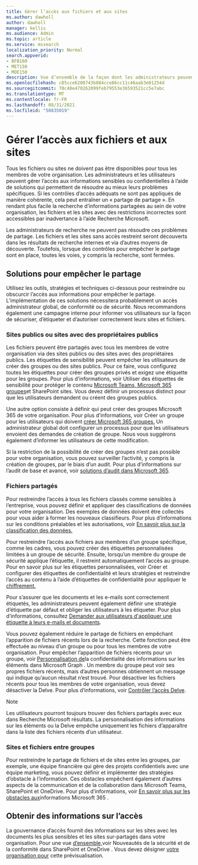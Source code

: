 ```yaml
---
title: Gérer l’accès aux fichiers et aux sites
ms.author: dawholl
author: dawholl
manager: kellis
ms.audience: Admin
ms.topic: article
ms.service: mssearch
localization_priority: Normal
search.appverid:
- BFB160
- MET150
- MOE150
description: Vue d’ensemble de la façon dont les administrateurs peuvent s’assurer que l’accès aux sites et aux fichiers est correctement restreint au sein de leur organisation.
ms.openlocfilehash: c85cce6208743b884cce86cc11c46aab3e01254d
ms.sourcegitcommit: 70c48e470262099feb79553e36593521cc5e7abc
ms.translationtype: MT
ms.contentlocale: fr-FR
ms.lasthandoff: 08/31/2021
ms.locfileid: "58835019"
---
```

# <a name="manage-access-to-files-and-sites"></a>Gérer l’accès aux fichiers et aux sites

Tous les fichiers ou sites ne doivent pas être disponibles pour tous les membres de votre organisation. Les administrateurs et les utilisateurs peuvent gérer l’accès aux informations sensibles ou confidentielles à l’aide de solutions qui permettent de résoudre au mieux leurs problèmes spécifiques. Si les contrôles d’accès adéquats ne sont pas appliqués de manière cohérente, cela peut entraîner un « partage de partage ». En rendant plus facile la recherche d’informations partagées au sein de votre organisation, les fichiers et les sites avec des restrictions incorrectes sont accessibles par inadvertance à l’aide Recherche Microsoft.

Les administrateurs de recherche ne peuvent pas résoudre ces problèmes de partage. Les fichiers et les sites sans accès restreint seront découverts dans les résultats de recherche internes et via d’autres moyens de découverte. Toutefois, lorsque des contrôles pour empêcher le partage sont en place, toutes les voies, y compris la recherche, sont fermées.

## <a name="solutions-to-prevent-oversharing"></a>Solutions pour empêcher le partage

Utilisez les outils, stratégies et techniques ci-dessous pour restreindre ou obscurcir l’accès aux informations pour empêcher le partage. L’implémentation de ces solutions nécessitera probablement un accès administrateur global, de conformité ou de sécurité. Nous recommandons également une campagne interne pour informer vos utilisateurs sur la façon de sécuriser, d’étiqueter et d’autoriser correctement leurs sites et fichiers.

### <a name="public-sites-or-sites-with-public-owners"></a>Sites publics ou sites avec des propriétaires publics

Les fichiers peuvent être partagés avec tous les membres de votre organisation via des sites publics ou des sites avec des propriétaires publics. Les étiquettes de sensibilité peuvent empêcher les utilisateurs de créer des groupes ou des sites publics. Pour ce faire, vous configurez toutes les étiquettes pour créer des groupes privés et exigez une étiquette pour les groupes. Pour plus d’informations, voir Utiliser des étiquettes de sensibilité pour protéger le contenu [Microsoft Teams, Microsoft 365 groupes](/microsoft-365/compliance/sensitivity-labels-teams-groups-sites)et SharePoint sites. Vous devez définir un processus distinct pour que les utilisateurs demandent ou créent des groupes publics.

Une autre option consiste à définir qui peut créer des groupes Microsoft 365 de votre organisation. Pour plus d’informations, voir Créer un groupe pour les utilisateurs qui doivent [créer Microsoft 365 groupes.](/microsoft-365/solutions/manage-creation-of-groups#step-1-create-a-group-for-users-who-need-to-create-microsoft-365-groups) Un administrateur global doit configurer un processus pour que les utilisateurs envoient des demandes de création de groupe. Nous vous suggérons également d’informer les utilisateurs de cette modification.

Si la restriction de la possibilité de créer des groupes n’est pas possible pour votre organisation, vous pouvez surveiller l’activité, y compris la création de groupes, par le biais d’un audit. Pour plus d’informations sur l’audit de base et avancé, voir [solutions d’audit dans Microsoft 365](/microsoft-365/compliance/auditing-solutions-overview).

### <a name="shared-files"></a>Fichiers partagés

Pour restreindre l’accès à tous les fichiers classés comme sensibles à l’entreprise, vous pouvez définir et appliquer des classifications de données pour votre organisation. Des exemples de données doivent être collectés pour vous aider à former les nouveaux classifieurs. Pour plus d’informations sur les conditions préalables et les autorisations, voir [En savoir plus sur la classification des données.](/microsoft-365/compliance/data-classification-overview)

Pour restreindre l’accès aux fichiers aux membres d’un groupe spécifique, comme les cadres, vous pouvez créer des étiquettes personnalisées limitées à un groupe de sécurité. Ensuite, lorsqu’un membre du groupe de sécurité applique l’étiquette, il restreint automatiquement l’accès au groupe. Pour en savoir plus [](/microsoft-365/compliance/create-sensitivity-labels) sur les étiquettes personnalisées, voir Créer et configurer des étiquettes de confidentialité et leurs stratégies et restreindre l’accès au contenu à l’aide d’étiquettes de confidentialité pour appliquer le [chiffrement.](/microsoft-365/compliance/encryption-sensitivity-labels)

Pour s’assurer que les documents et les e-mails sont correctement étiquetés, les administrateurs peuvent également définir une stratégie d’étiquette par défaut et obliger les utilisateurs à les étiqueter. Pour plus d’informations, consultez [Demander aux utilisateurs d'appliquer une étiquette à leurs e-mails et documents](/microsoft-365/compliance/sensitivity-labels-office-apps#require-users-to-apply-a-label-to-their-email-and-documents).

Vous pouvez également réduire le partage de fichiers en empêchant l’apparition de fichiers récents lors de la recherche. Cette fonction peut être effectuée au niveau d’un groupe ou pour tous les membres de votre organisation. Pour empêcher l’apparition de fichiers récents pour un groupe, voir [Personnalisation de](/graph/insights-customize-item-insights-privacy)la confidentialité des informations sur les éléments dans Microsoft Graph . Un membre du groupe peut voir ses propres fichiers récents, mais d’autres personnes obtiennent un message qui indique qu’aucun résultat n’est trouvé. Pour désactiver les fichiers récents pour tous les membres de votre organisation, vous devez désactiver la Delve. Pour plus d’informations, voir [Contrôler l’accès Delve](/sharepoint/delve-for-office-365-admins#control-access-to-delve).

> [!Note]
> Les utilisateurs pourront toujours trouver des fichiers partagés avec eux dans Recherche Microsoft résultats. La personnalisation des informations sur les éléments ou la Delve empêche uniquement les fichiers d’apparaître dans la liste des fichiers récents d’un utilisateur.

### <a name="sites-and-files-between-groups"></a>Sites et fichiers entre groupes

Pour restreindre le partage de fichiers et de sites entre les groupes, par exemple, une équipe financière qui gère des projets confidentiels avec une équipe marketing, vous pouvez définir et implémenter des stratégies d’obstacle à l’information. Ces obstacles empêchent également d’autres aspects de la communication et de la collaboration dans Microsoft Teams, SharePoint et OneDrive. Pour plus d’informations, voir [En savoir plus sur les obstacles aux](/microsoft-365/compliance/information-barriers)informations Microsoft 365 .

## <a name="get-access-insights"></a>Obtenir des informations sur l’accès

La gouvernance d’accès fournit des informations sur les sites avec les documents les plus sensibles et les sites sur-partagés dans votre organisation. Pour une vue [d’ensemble,](https://techcommunity.microsoft.com/t5/microsoft-sharepoint-blog/what-s-new-in-security-and-compliance-in-sharepoint-and-onedrive/ba-p/1696705)voir Nouveautés de la sécurité et de la conformité dans SharePoint et OneDrive . Vous devez désigner [votre organisation pour](https://forms.microsoft.com/Pages/ResponsePage.aspx?id=v4j5cvGGr0GRqy180BHbR3-O9WDTKhhDtgWfphwS9YhUM0hJNklNRkZKMlhLNDRZNzlEQlVDSjdZVi4u) cette prévisualisation.
